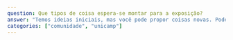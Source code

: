 ```yaml
---
question: Que tipos de coisa espera-se montar para a exposição?
answer: "Temos ideias iniciais, mas você pode propor coisas novas. Podem ser montados artefatos que: representam objetos de estudo da ciência (flores de papel para estudar polinização, vírus de papel, cérebro de papel); replicam instrumentos e equipamentos científicos (telescópio espacial); capturem fenômenos do mundo (pêndulo, relógio solar); representam como a ciência dá suporte a criações humanas (iluminação em arquitetura)."
categories: ["comunidade", "unicamp"]
---
```

